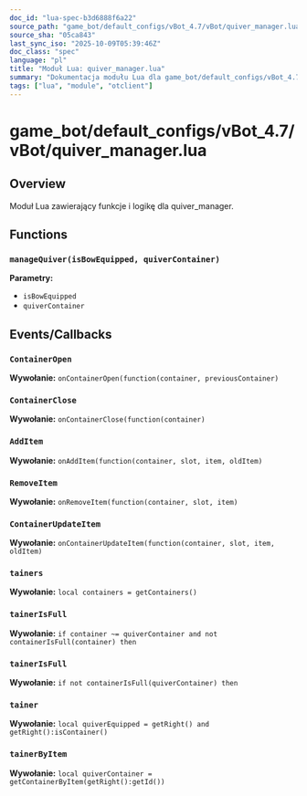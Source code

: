 ```yaml
---
doc_id: "lua-spec-b3d6888f6a22"
source_path: "game_bot/default_configs/vBot_4.7/vBot/quiver_manager.lua"
source_sha: "05ca843"
last_sync_iso: "2025-10-09T05:39:46Z"
doc_class: "spec"
language: "pl"
title: "Moduł Lua: quiver_manager.lua"
summary: "Dokumentacja modułu Lua dla game_bot/default_configs/vBot_4.7/vBot/quiver_manager.lua"
tags: ["lua", "module", "otclient"]
---
```


# game_bot/default_configs/vBot_4.7/vBot/quiver_manager.lua

## Overview

Moduł Lua zawierający funkcje i logikę dla quiver_manager.

## Functions

### `manageQuiver(isBowEquipped, quiverContainer)`

**Parametry:**

- `isBowEquipped`
- `quiverContainer`

## Events/Callbacks

### `ContainerOpen`

**Wywołanie:** `onContainerOpen(function(container, previousContainer)`

### `ContainerClose`

**Wywołanie:** `onContainerClose(function(container)`

### `AddItem`

**Wywołanie:** `onAddItem(function(container, slot, item, oldItem)`

### `RemoveItem`

**Wywołanie:** `onRemoveItem(function(container, slot, item)`

### `ContainerUpdateItem`

**Wywołanie:** `onContainerUpdateItem(function(container, slot, item, oldItem)`

### `tainers`

**Wywołanie:** `local containers = getContainers()`

### `tainerIsFull`

**Wywołanie:** `if container ~= quiverContainer and not containerIsFull(container) then`

### `tainerIsFull`

**Wywołanie:** `if not containerIsFull(quiverContainer) then`

### `tainer`

**Wywołanie:** `local quiverEquipped = getRight() and getRight():isContainer()`

### `tainerByItem`

**Wywołanie:** `local quiverContainer = getContainerByItem(getRight():getId())`
